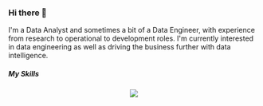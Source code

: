 ### Hi there 👋

I'm a Data Analyst and sometimes a bit of a Data Engineer, with experience from research to operational to development roles. I'm currently interested in data engineering as well as driving the business further with data intelligence.



##### My Skills
<p align="center">
  <a href="https://skillicons.dev">
    <img src="https://skills.thijs.gg/icons?i=py,tensorflow,postgres,git,gcp&theme=dark&perline=3" />
  </a>
</p>


<!--
**joon-kc/joon-kc** is a ✨ _special_ ✨ repository because its `README.md` (this file) appears on your GitHub profile.

Here are some ideas to get you started:

- 🔭 I’m currently working on ...
- 🌱 I’m currently learning ...
- 👯 I’m looking to collaborate on ...
- 🤔 I’m looking for help with ...
- 💬 Ask me about ...
- 📫 How to reach me: ...
- 😄 Pronouns: ...
- ⚡ Fun fact: ...
-->
